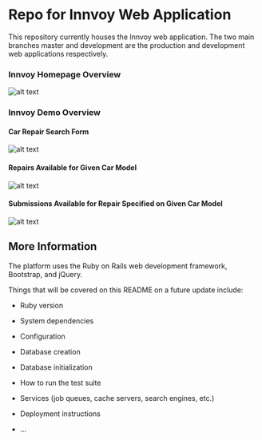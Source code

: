 # Repo for Innvoy Web Application

This repository currently houses the Innvoy web application. The two main branches master and development are the production and development web applications respectively. 

### Innvoy Homepage Overview

![alt text](http://i.imgur.com/lhgK5E8.png "Homepage")

### Innvoy Demo Overview

#### Car Repair Search Form

![alt text](http://i.imgur.com/vODar95.png "Search Car Repair Form")

#### Repairs Available for Given Car Model

![alt text](http://i.imgur.com/P1VCSXJ.png "Repairs Page")

#### Submissions Available for Repair Specified on Given Car Model

![alt text](http://i.imgur.com/CxBcuRS.png "Submissions Page")

## More Information

The platform uses the Ruby on Rails web development framework, Bootstrap, and jQuery. 

Things that will be covered on this README on a future update include:

* Ruby version

* System dependencies

* Configuration

* Database creation

* Database initialization

* How to run the test suite

* Services (job queues, cache servers, search engines, etc.)

* Deployment instructions

* ...
